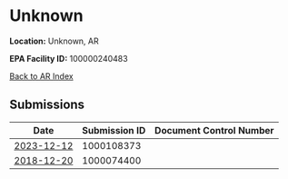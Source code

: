 # Unknown

**Location:** Unknown, AR

**EPA Facility ID:** 100000240483

[Back to AR Index](../../index.md)

## Submissions

| Date | Submission ID | Document Control Number |
|------|--------------|-------------------------|
| [2023-12-12](submissions/1000108373.md) | 1000108373 |  |
| [2018-12-20](submissions/1000074400.md) | 1000074400 |  |
